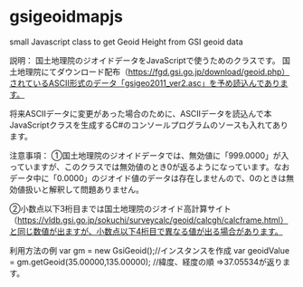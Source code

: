# gsigeoidmapjs
small Javascript class to get Geoid Height from GSI geoid data

説明：
国土地理院のジオイドデータをJavaScriptで使うためのクラスです。
国土地理院にてダウンロード配布（https://fgd.gsi.go.jp/download/geoid.php）されているASCII形式のデータ「gsigeo2011_ver2.asc」を予め読込んであります。

将来ASCIIデータに変更があった場合のために、ASCIIデータを読込んで本JavaScriptクラスを生成するC#のコンソールプログラムのソースも入れてあります。

注意事項：
①国土地理院のジオイドデータでは、無効値に「999.0000」が入っていますが、このクラスでは無効値のとき0が返るようになっています。なおデータ中に「0.0000」のジオイド値のデータは存在しませんので、0のときは無効値扱いと解釈して問題ありません。

②小数点以下3桁目までは国土地理院のジオイド高計算サイト（https://vldb.gsi.go.jp/sokuchi/surveycalc/geoid/calcgh/calcframe.html）と同じ数値が出ますが、小数点以下4桁目で異なる値が出る場合があります。


利用方法の例
var gm = new GsiGeoid();//インスタンスを作成
var geoidValue = gm.getGeoid(35.00000,135.00000); //緯度、経度の順
⇒37.05534が返ります。
